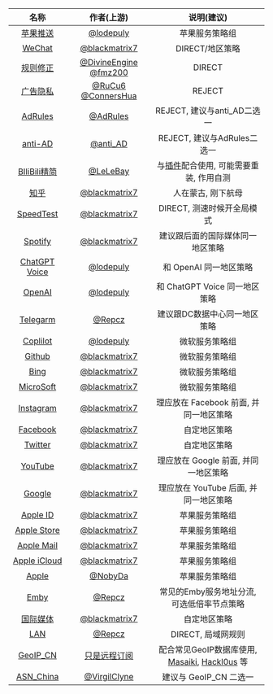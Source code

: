 | 名称 | 作者(上游) | 说明(建议) |
| :----: | :----: | :----: |
| [苹果推送](https://www.nsloon.com/openloon/import?rules=https://raw.githubusercontent.com/BlackSpacee/Loon/main/Ruleset/ApplePush.list) | [@lodepuly](https://gitlab.com/lodepuly/vpn_tool) | 苹果服务策略组 |
| [WeChat](https://www.nsloon.com/openloon/import?rules=https://raw.githubusercontent.com/BlackSpacee/Loon/main/Ruleset/WeChat.list) | [@blackmatrix7](https://github.com/blackmatrix7) | DIRECT/地区策略 |
| [规则修正](https://www.nsloon.com/openloon/import?rules=https://raw.githubusercontent.com/BlackSpacee/Loon/main/Ruleset/Own/Direct.list) | [@DivineEngine](https://github.com/DivineEngine) [@fmz200](https://github.com/fmz200) | DIRECT |
| [广告隐私](https://www.nsloon.com/openloon/import?rules=https://raw.githubusercontent.com/BlackSpacee/Loon/main/Ruleset/Own/Reject.list) | [@RuCu6](https://github.com/RuCu6) [@ConnersHua](https://github.com/ConnersHua) | REJECT |
| [AdRules](https://www.nsloon.com/openloon/import?rules=https://raw.githubusercontent.com/BlackSpacee/Loon/main/Ruleset/Advertising/Ads_AdRules.list) | [@AdRules](https://github.com/Cats-Team/AdRules) | REJECT, 建议与anti_AD二选一  |
| [anti-AD](https://www.nsloon.com/openloon/import?rules=https://raw.githubusercontent.com/BlackSpacee/Loon/main/Ruleset/Advertising/Ads_anti_AD.list) | [@anti_AD](https://github.com/privacy-protection-tools/anti-AD) | REJECT, 建议与AdRules二选一 |
| [BIliBili精简](https://www.nsloon.com/openloon/import?rules=https://raw.githubusercontent.com/BlackSpacee/Loon/main/Ruleset/BiliBiliSM.list) | [@LeLeBay](https://github.com/LeLeBay/) | 与[插件](https://www.nsloon.com/openloon/import?plugin=https://raw.githubusercontent.com/BlackSpacee/Loon/main/Plugin/AdBlock/BIliBiliSM.plugin)配合使用, 可能需要重装, 作用自测 |
| [知乎](https://www.nsloon.com/openloon/import?rules=https://raw.githubusercontent.com/BlackSpacee/Loon/main/Ruleset/Zhihu/Zhihu.list) | [@blackmatrix7](https://github.com/blackmatrix7) | 人在蒙古, 刚下航母 |
| [SpeedTest](https://www.nsloon.com/openloon/import?rules=https://raw.githubusercontent.com/BlackSpacee/Loon/main/Ruleset/Speedtest/Speedtest.list) | [@blackmatrix7](https://github.com/blackmatrix7) | DIRECT, 测速时候开全局模式 |
| [Spotify](https://www.nsloon.com/openloon/import?rules=https://raw.githubusercontent.com/BlackSpacee/Loon/main/Ruleset/Spotify/Spotify.list) | [@blackmatrix7](https://github.com/blackmatrix7) | 建议跟后面的国际媒体同一地区策略 |
| [ChatGPT Voice](https://www.nsloon.com/openloon/import?rules=https://raw.githubusercontent.com/BlackSpacee/Loon/main/Ruleset/ChatGPT_Voice.list) | [@lodepuly](https://gitlab.com/lodepuly/vpn_tool) | 和 OpenAI 同一地区策略 |
| [OpenAI](https://www.nsloon.com/openloon/import?rules=https://raw.githubusercontent.com/BlackSpacee/Loon/main/Ruleset/OpenAI.list) | [@lodepuly](https://gitlab.com/lodepuly/vpn_tool) | 和 ChatGPT Voice 同一地区策略 |
| [Telegarm](https://www.nsloon.com/openloon/import?rules=https://raw.githubusercontent.com/BlackSpacee/Loon/main/Ruleset/Telegram.list) | [@Repcz](https://github.com/Repcz/Tool/tree/X) | 建议跟DC数据中心同一地区策略 |
| [Coplilot](https://www.nsloon.com/openloon/import?rules=https://raw.githubusercontent.com/BlackSpacee/Loon/main/Ruleset/Copilot.list) | [@lodepuly](https://gitlab.com/lodepuly/vpn_tool) | 微软服务策略组 |
| [Github](https://www.nsloon.com/openloon/import?rules=https://raw.githubusercontent.com/BlackSpacee/Loon/main/Ruleset/GitHub/GitHub.list) | [@blackmatrix7](https://github.com/blackmatrix7) | 微软服务策略组 |
| [Bing](https://www.nsloon.com/openloon/import?rules=https://raw.githubusercontent.com/BlackSpacee/Loon/main/Ruleset/Bing/Bing.list) | [@blackmatrix7](https://github.com/blackmatrix7) | 微软服务策略组 |
| [MicroSoft](https://www.nsloon.com/openloon/import?rules=https://raw.githubusercontent.com/BlackSpacee/Loon/main/Ruleset/Microsoft/Microsoft.list) | [@blackmatrix7](https://github.com/blackmatrix7) | 微软服务策略组 |
| [Instagram](https://www.nsloon.com/openloon/import?rules=https://raw.githubusercontent.com/BlackSpacee/Loon/main/Ruleset/Instagram/Instagram.list) | [@blackmatrix7](https://github.com/blackmatrix7) | 理应放在 Facebook 前面, 并同一地区策略 |
| [Facebook](https://www.nsloon.com/openloon/import?rules=https://raw.githubusercontent.com/BlackSpacee/Loon/main/Ruleset/Facebook/Facebook.list) | [@blackmatrix7](https://github.com/blackmatrix7) | 自定地区策略 |
| [Twitter](https://www.nsloon.com/openloon/import?rules=https://raw.githubusercontent.com/BlackSpacee/Loon/main/Ruleset/Twitter/Twitter.list) | [@blackmatrix7](https://github.com/blackmatrix7) | 自定地区策略 |
| [YouTube](https://www.nsloon.com/openloon/import?rules=https://raw.githubusercontent.com/BlackSpacee/Loon/main/Ruleset/YouTube/YouTube.list) | [@blackmatrix7](https://github.com/blackmatrix7) | 理应放在 Google 前面, 并同一地区策略 |
| [Google](https://www.nsloon.com/openloon/import?rules=https://raw.githubusercontent.com/BlackSpacee/Loon/main/Ruleset/Google/Google.list) | [@blackmatrix7](https://github.com/blackmatrix7) | 理应放在 YouTube 后面, 并同一地区策略 |
| [Apple ID](https://www.nsloon.com/openloon/import?rules=https://raw.githubusercontent.com/BlackSpacee/Loon/main/Ruleset/AppleID/AppleID.list) | [@blackmatrix7](https://github.com/blackmatrix7) | 苹果服务策略组 |
| [Apple Store](https://www.nsloon.com/openloon/import?rules=https://raw.githubusercontent.com/BlackSpacee/Loon/main/Ruleset/AppStore/AppStore.list) | [@blackmatrix7](https://github.com/blackmatrix7) | 苹果服务策略组 |
| [Apple Mail](https://www.nsloon.com/openloon/import?rules=https://raw.githubusercontent.com/BlackSpacee/Loon/main/Ruleset/AppleMail/AppleMail.list) | [@blackmatrix7](https://github.com/blackmatrix7) | 苹果服务策略组 |
| [Apple iCloud](https://www.nsloon.com/openloon/import?rules=https://raw.githubusercontent.com/BlackSpacee/Loon/main/Ruleset/iCloud/iCloud.list) | [@blackmatrix7](https://github.com/blackmatrix7) | 苹果服务策略组 |
| [Apple](https://www.nsloon.com/openloon/import?rules=https://raw.githubusercontent.com/BlackSpacee/Loon/main/Ruleset/Apple.list) | [@NobyDa](https://github.com/NobyDa) | 苹果服务策略组 |
| [Emby](https://www.nsloon.com/openloon/import?rules=https://raw.githubusercontent.com/BlackSpacee/Loon/main/Ruleset/Emby.list) | [@Repcz](https://github.com/Repcz/Tool/tree/X) | 常见的Emby服务地址分流, 可选低倍率节点策略 |
| [国际媒体](https://www.nsloon.com/openloon/import?rules=https://raw.githubusercontent.com/BlackSpacee/Loon/main/Ruleset/GlobalMedia/GlobalMedia.list) | [@blackmatrix7](https://github.com/blackmatrix7) | 自定地区策略 |
| [LAN](https://www.nsloon.com/openloon/import?rules=https://raw.githubusercontent.com/BlackSpacee/Loon/main/Ruleset/LAN) | [@Repcz](https://github.com/Repcz/Tool/tree/X) | DIRECT, 局域网规则 |
| [GeoIP_CN](https://www.nsloon.com/openloon/import?rules=https://raw.githubusercontent.com/BlackSpacee/Loon/main/Ruleset/CN_REGION) | [只是远程订阅](https://) | 配合常见GeoIP数据库使用, [Masaiki](https://www.nsloon.com/openloon/import?geoip=https://gitlab.com/Masaiki/GeoIP2-CN/-/raw/release/Country.mmdb), [Hackl0us](https://www.nsloon.com/openloon/import?geoip=https://github.com/Hackl0us/GeoIP2-CN/raw/release/Country.mmdb) 等|
| [ASN_China](https://www.nsloon.com/openloon/import?rules=https://raw.githubusercontent.com/BlackSpacee/Loon/main/Ruleset/ASN/ASN.China.list) | [@VirgilClyne](https://github.com/VirgilClyne) | 建议与 GeoIP_CN 二选一 |

